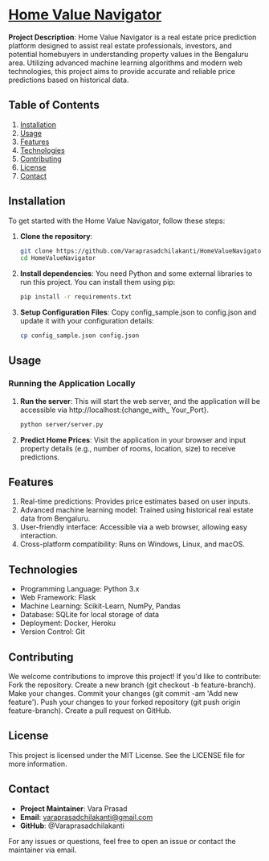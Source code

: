 # [Home Value Navigator](https://varaprasadchilakanti.github.io/HomeValueNavigator/client/app.html)

**Project Description**:
Home Value Navigator is a real estate price prediction platform designed to assist real estate professionals, investors, and potential homebuyers in understanding property values in the Bengaluru area. Utilizing advanced machine learning algorithms and modern web technologies, this project aims to provide accurate and reliable price predictions based on historical data.

## Table of Contents

1. [Installation](#installation)
2. [Usage](#usage)
3. [Features](#features)
4. [Technologies](#technologies)
5. [Contributing](#contributing)
6. [License](#license)
7. [Contact](#contact)

## Installation

To get started with the Home Value Navigator, follow these steps:

1. **Clone the repository**:
   ```bash
   git clone https://github.com/Varaprasadchilakanti/HomeValueNavigator.git
   cd HomeValueNavigator
2. **Install dependencies**: You need Python and some external libraries to run this project. You can install them using pip:
   ```bash
   pip install -r requirements.txt
3. **Setup Configuration Files**: Copy config_sample.json to config.json and update it with your configuration details:
   ```bash
   cp config_sample.json config.json

## Usage
### Running the Application Locally
1. **Run the server**: This will start the web server, and the application will be accessible via http://localhost:{change_with_ Your_Port}.
     ```bash
     python server/server.py
2. **Predict Home Prices**: Visit the application in your browser and input property details (e.g., number of rooms, location, size) to receive predictions.
  
## Features
   1. Real-time predictions: Provides price estimates based on user inputs.
   2. Advanced machine learning model: Trained using historical real estate data from Bengaluru.
   3. User-friendly interface: Accessible via a web browser, allowing easy interaction.
   4. Cross-platform compatibility: Runs on Windows, Linux, and macOS.
## Technologies
  * Programming Language: Python 3.x
  * Web Framework: Flask
  * Machine Learning: Scikit-Learn, NumPy, Pandas
  * Database: SQLite for local storage of data
  * Deployment: Docker, Heroku
  * Version Control: Git
## Contributing
  We welcome contributions to improve this project! If you'd like to contribute:
    Fork the repository.
    Create a new branch (git checkout -b feature-branch).
    Make your changes.
    Commit your changes (git commit -am 'Add new feature').
    Push your changes to your forked repository (git push origin feature-branch).
    Create a pull request on GitHub.
## License
This project is licensed under the MIT License. See the LICENSE file for more information.

## Contact
  * **Project Maintainer**: Vara Prasad
  * **Email**: varaprasadchilakanti@gmail.com
  * **GitHub**: @Varaprasadchilakanti
  
For any issues or questions, feel free to open an issue or contact the maintainer via email.
